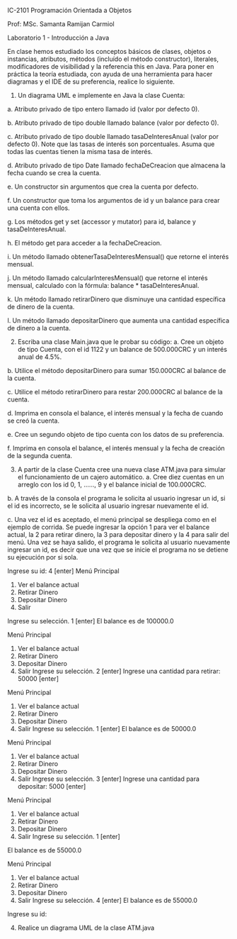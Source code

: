 IC-2101 Programación Orientada a Objetos

Prof: MSc. Samanta Ramijan Carmiol

Laboratorio 1 - Introducción a Java

En clase hemos estudiado los conceptos básicos de clases, objetos o instancias, atributos,
métodos (incluído el método constructor), literales, modificadores de visibilidad y la
referencia this en Java. Para poner en práctica la teoría estudiada, con ayuda de una
herramienta para hacer diagramas y el IDE de su preferencia, realice lo siguiente.

1. Un diagrama UML e implemente en Java la clase Cuenta:

a. Atributo privado de tipo entero llamado id (valor por defecto 0).

b. Atributo privado de tipo double llamado balance (valor por defecto 0).

c. Atributo privado de tipo double llamado tasaDeInteresAnual (valor por
defecto 0). Note que las tasas de interés son porcentuales. Asuma que todas
las cuentas tienen la misma tasa de interés.

d. Atributo privado de tipo Date llamado fechaDeCreacion que almacena la
fecha cuando se crea la cuenta.

e. Un constructor sin argumentos que crea la cuenta por defecto.

f. Un constructor que toma los argumentos de id y un balance para crear una
cuenta con ellos.

g. Los métodos get y set (accessor y mutator) para id, balance y
tasaDeInteresAnual.

h. El método get para acceder a la fechaDeCreacion.

i. Un método llamado obtenerTasaDeInteresMensual() que retorne el
interés mensual.

j. Un método llamado calcularInteresMensual() que retorne el interés
mensual, calculado con la fórmula:
balance * tasaDeInteresAnual.

k. Un método llamado retirarDinero que disminuye una cantidad específica
de dinero de la cuenta.

l. Un método llamado depositarDinero que aumenta una cantidad
específica de dinero a la cuenta.

2. Escriba una clase Main.java que le probar su código:
a. Cree un objeto de tipo Cuenta, con el id 1122 y un balance de 500.000CRC y
un interés anual de 4.5%.

b. Utilice el método depositarDinero para sumar 150.000CRC al balance de
la cuenta.

c. Utilice el método retirarDinero para restar 200.000CRC al balance de la
cuenta.

d. Imprima en consola el balance, el interés mensual y la fecha de cuando se
creó la cuenta.

e. Cree un segundo objeto de tipo cuenta con los datos de su preferencia.

f. Imprima en consola el balance, el interés mensual y la fecha de creación de la
segunda cuenta.

3. A partir de la clase Cuenta cree una nueva clase ATM.java para simular el
funcionamiento de un cajero automático.
a. Cree diez cuentas en un arreglo con los id 0, 1, ......, 9 y el balance inicial de
100.000CRC.

b. A través de la consola el programa le solicita al usuario ingresar un id, si el id
es incorrecto, se le solicita al usuario ingresar nuevamente el id.

c. Una vez el id es aceptado, el menú principal se despliega como en el ejemplo
de corrida. Se puede ingresar la opción 1 para ver el balance actual, la 2 para
retirar dinero, la 3 para depositar dinero y la 4 para salir del menú. Una vez se
haya salido, el programa le solicita al usuario nuevamente ingresar un id, es
decir que una vez que se inicie el programa no se detiene su ejecución por si
sola.

Ingrese su id: 4 [enter]
Menú Principal
1. Ver el balance actual
2. Retirar Dinero
3. Depositar Dinero
4. Salir

Ingrese su selección. 1 [enter]
El balance es de 100000.0

Menú Principal
1. Ver el balance actual
2. Retirar Dinero
3. Depositar Dinero
4. Salir
Ingrese su selección. 2 [enter]
Ingrese una cantidad para retirar: 50000 [enter]

Menú Principal
1. Ver el balance actual
2. Retirar Dinero
3. Depositar Dinero
4. Salir
Ingrese su selección. 1 [enter]
El balance es de 50000.0

Menú Principal
1. Ver el balance actual
2. Retirar Dinero
3. Depositar Dinero
4. Salir
Ingrese su selección. 3 [enter]
Ingrese una cantidad para depositar: 5000 [enter]

Menú Principal
1. Ver el balance actual
2. Retirar Dinero
3. Depositar Dinero
4. Salir
Ingrese su selección. 1 [enter]

El balance es de 55000.0

Menú Principal
1. Ver el balance actual
2. Retirar Dinero
3. Depositar Dinero
4. Salir
Ingrese su selección. 4 [enter]
El balance es de 55000.0

Ingrese su id:

4. Realice un diagrama UML de la clase ATM.java
